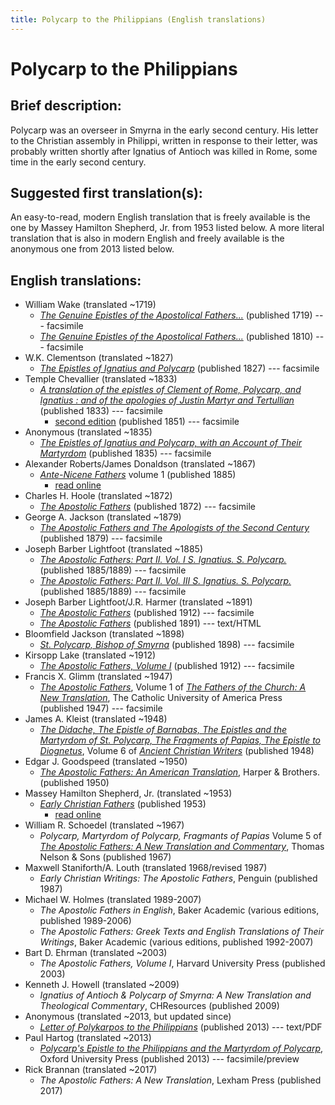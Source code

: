 ```yaml
---
title: Polycarp to the Philippians (English translations)
---
```


# Polycarp to the Philippians

## Brief description:

Polycarp was an overseer in Smyrna in the early second century. His letter to the Christian assembly in Philippi, written in response to their letter, was probably written shortly after Ignatius of Antioch was killed in Rome, some time in the early second century.

## Suggested first translation(s):

An easy-to-read, modern English translation that is freely available is the one by Massey Hamilton Shepherd, Jr. from 1953 listed below. A more literal translation that is also in modern English and freely available is the anonymous one from 2013 listed below.

## English translations:
* William Wake (translated ~1719)
  * [*The Genuine Epistles of the Apostolical Fathers...*](https://archive.org/details/genuineepistleso1719wake) (published 1719) --- facsimile
  * [*The Genuine Epistles of the Apostolical Fathers...*](https://archive.org/details/genuineepistleso01wake) (published 1810) --- facsimile
* W.K. Clementson (translated ~1827)
  * [*The Epistles of Ignatius and Polycarp*](https://archive.org/details/TheEpistlesOfIgnatiusAndPolycarp) (published 1827) --- facsimile
* Temple Chevallier (translated ~1833)
  * [*A translation of the epistles of Clement of Rome, Polycarp, and Ignatius : and of the apologies of Justin Martyr and Tertullian*](https://archive.org/details/ATranslationOfTheEpistlesOfClement) (published 1833) --- facsimile
    * [second edition](https://archive.org/details/translationofepi00chev) (published 1851) --- facsimile
* Anonymous (translated ~1835)
  * [*The Epistles of Ignatius and Polycarp, with an Account of Their Martyrdom*](https://archive.org/details/TheMartyrdomOfIgnatius) (published 1835) --- facsimile
* Alexander Roberts/James Donaldson (translated ~1867)
  * [*Ante-Nicene Fathers*](anf.html) volume 1 (published 1885)
    * [read online](http://www.ccel.org/ccel/schaff/anf01.iv.html)
* Charles H. Hoole (translated ~1872)
  * [*The Apostolic Fathers*](https://archive.org/details/apostolicfather00hoolgoog) (published 1872) --- facsimile
* George A. Jackson (translated ~1879)
  * [*The Apostolic Fathers and The Apologists of the Second Century*](https://archive.org/details/theapostolicfath00jackuoft) (published 1879) --- facsimile
* Joseph Barber Lightfoot (translated ~1885)
  * [*The Apostolic Fathers: Part II. Vol. I S. Ignatius. S. Polycarp.*](https://archive.org/details/apostolicfathers0201clem) (published 1885/1889) --- facsimile
  * [*The Apostolic Fathers: Part II. Vol. III S. Ignatius. S. Polycarp.*](https://archive.org/details/apostolicfathers0203clem) (published 1885/1889) --- facsimile
* Joseph Barber Lightfoot/J.R. Harmer (translated ~1891)
  * [*The Apostolic Fathers*](https://archive.org/details/a590752000clemuoft) (published 1912) --- facsimile
  * [*The Apostolic Fathers*](http://www.katapi.org.uk/ApostolicFathers/ApFathers-Contents.html) (published 1891) --- text/HTML
* Bloomfield Jackson (translated ~1898)
  * [*St. Polycarp, Bishop of Smyrna*](https://archive.org/details/stpolycarpbishop00polyuoft) (published 1898) --- facsimile
* Kirsopp Lake (translated ~1912)
  * [*The Apostolic Fathers, Volume I*](https://archive.org/details/apostolicfathers01lake) (published 1912) --- facsimile
* Francis X. Glimm (translated ~1947)
  * [*The Apostolic Fathers*](https://archive.org/details/in.ernet.dli.2015.58476), Volume 1 of [*The Fathers of the Church: A New Translation*](fathersofthechurch.html), The Catholic University of America Press (published 1947) --- facsimile
* James A. Kleist (translated ~1948)
  * [*The Didache, The Epistle of Barnabas, The Epistles and the Martyrdom of St. Polycarp, The Fragments of Papias, The Epistle to Diognetus*](ancientchristianwriters_6.html), Volume 6 of [*Ancient Christian Writers*](ancientchristianwriters.html) (published 1948)
* Edgar J. Goodspeed (translated ~1950)
  * [*The Apostolic Fathers: An American Translation*](goodspeedapostolicfathers.html), Harper & Brothers. (published 1950)
* Massey Hamilton Shepherd, Jr. (translated ~1953)
  * [*Early Christian Fathers*](ecf.html) (published 1953)
    * [read online](http://www.ccel.org/ccel/richardson/fathers.vi.iii.html)
* William R. Schoedel (translated ~1967)
  * *Polycarp, Martyrdom of Polycarp, Fragmants of Papias* Volume 5 of [*The Apostolic Fathers: A New Translation and Commentary*](apostolicfathersnewtranslationandcommentary.html), Thomas Nelson & Sons (published 1967)
* Maxwell Staniforth/A. Louth (translated 1968/revised 1987)
  * *Early Christian Writings: The Apostolic Fathers*, Penguin (published 1987)
* Michael W. Holmes (translated 1989-2007)
  * *The Apostolic Fathers in English*, Baker Academic (various editions, published 1989-2006)
  * *The Apostolic Fathers: Greek Texts and English Translations of Their Writings*, Baker Academic (various editions, published 1992-2007)
* Bart D. Ehrman (translated ~2003)
  * *The Apostolic Fathers, Volume I*, Harvard University Press (published 2003)
* Kenneth J. Howell (translated ~2009)
  * *Ignatius of Antioch & Polycarp of Smyrna: A New Translation and Theological Commentary*, CHResources (published 2009)
* Anonymous (translated ~2013, but updated since)
  * [*Letter of Polykarpos to the Philippians*](http://www.biblicalaudio.com/text/polykarpos_philippians.pdf) (published 2013) --- text/PDF
* Paul Hartog (translated ~2013)
  * [*Polycarp's Epistle to the Philippians and the Martyrdom of Polycarp*](https://books.google.com/books?id=eZkRAAAAQBAJ), Oxford University Press (published 2013) --- facsimile/preview
* Rick Brannan (translated ~2017)
  * *The Apostolic Fathers: A New Translation*, Lexham Press (published 2017)
